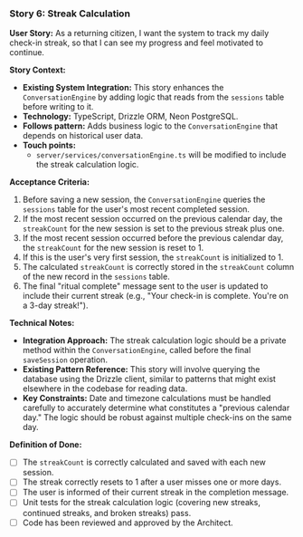 ### **Story 6: Streak Calculation**

**User Story:**
As a returning citizen, I want the system to track my daily check-in streak, so that I can see my progress and feel motivated to continue.

**Story Context:**
*   **Existing System Integration:** This story enhances the `ConversationEngine` by adding logic that reads from the `sessions` table before writing to it.
*   **Technology:** TypeScript, Drizzle ORM, Neon PostgreSQL.
*   **Follows pattern:** Adds business logic to the `ConversationEngine` that depends on historical user data.
*   **Touch points:**
    *   `server/services/conversationEngine.ts` will be modified to include the streak calculation logic.

**Acceptance Criteria:**
1.  Before saving a new session, the `ConversationEngine` queries the `sessions` table for the user's most recent completed session.
2.  If the most recent session occurred on the previous calendar day, the `streakCount` for the new session is set to the previous streak plus one.
3.  If the most recent session occurred before the previous calendar day, the `streakCount` for the new session is reset to 1.
4.  If this is the user's very first session, the `streakCount` is initialized to 1.
5.  The calculated `streakCount` is correctly stored in the `streakCount` column of the new record in the `sessions` table.
6.  The final "ritual complete" message sent to the user is updated to include their current streak (e.g., "Your check-in is complete. You're on a 3-day streak!").

**Technical Notes:**
*   **Integration Approach:** The streak calculation logic should be a private method within the `ConversationEngine`, called before the final `saveSession` operation.
*   **Existing Pattern Reference:** This story will involve querying the database using the Drizzle client, similar to patterns that might exist elsewhere in the codebase for reading data.
*   **Key Constraints:** Date and timezone calculations must be handled carefully to accurately determine what constitutes a "previous calendar day." The logic should be robust against multiple check-ins on the same day.

**Definition of Done:**
*   [ ] The `streakCount` is correctly calculated and saved with each new session.
*   [ ] The streak correctly resets to 1 after a user misses one or more days.
*   [ ] The user is informed of their current streak in the completion message.
*   [ ] Unit tests for the streak calculation logic (covering new streaks, continued streaks, and broken streaks) pass.
*   [ ] Code has been reviewed and approved by the Architect.
